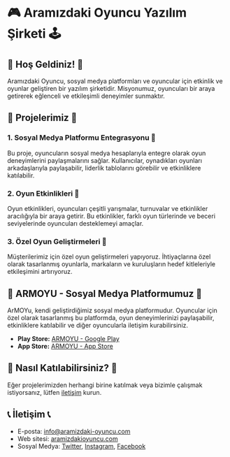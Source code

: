 # 🎮 Aramızdaki Oyuncu Yazılım Şirketi 🕹️

## 🌟 Hoş Geldiniz! 🌟

Aramızdaki Oyuncu, sosyal medya platformları ve oyuncular için etkinlik ve oyunlar geliştiren bir yazılım şirketidir. Misyonumuz, oyuncuları bir araya getirerek eğlenceli ve etkileşimli deneyimler sunmaktır.

## 🚀 Projelerimiz 🚀

### 1. Sosyal Medya Platformu Entegrasyonu 📱

Bu proje, oyuncuların sosyal medya hesaplarıyla entegre olarak oyun deneyimlerini paylaşmalarını sağlar. Kullanıcılar, oynadıkları oyunları arkadaşlarıyla paylaşabilir, liderlik tablolarını görebilir ve etkinliklere katılabilir.

### 2. Oyun Etkinlikleri 🎉

Oyun etkinlikleri, oyuncuları çeşitli yarışmalar, turnuvalar ve etkinlikler aracılığıyla bir araya getirir. Bu etkinlikler, farklı oyun türlerinde ve beceri seviyelerinde oyuncuları desteklemeyi amaçlar.

### 3. Özel Oyun Geliştirmeleri 💼

Müşterilerimiz için özel oyun geliştirmeleri yapıyoruz. İhtiyaçlarına özel olarak tasarlanmış oyunlarla, markaların ve kuruluşların hedef kitleleriyle etkileşimini artırıyoruz.

## 📱 ARMOYU - Sosyal Medya Platformumuz 🎉

ArMOYu, kendi geliştirdiğimiz sosyal medya platformudur. Oyuncular için özel olarak tasarlanmış bu platformda, oyun deneyimlerinizi paylaşabilir, etkinliklere katılabilir ve diğer oyuncularla iletişim kurabilirsiniz.

- **Play Store:** [ARMOYU - Google Play](https://play.google.com/store/apps/details?id=com.armoyu)
- **App Store:** [ARMOYU - App Store](https://apps.apple.com/us/app/armoyu/id1234567890)

## 🤝 Nasıl Katılabilirsiniz? 🤝

Eğer projelerimizden herhangi birine katılmak veya bizimle çalışmak istiyorsanız, lütfen [iletişim](mailto:info@aramizdaki-oyuncu.com) kurun.

## 📞 İletişim 📞

- E-posta: info@aramizdaki-oyuncu.com
- Web sitesi: [aramizdakioyuncu.com](https://aramizdakioyuncu.com)
- Sosyal Medya: [Twitter](https://twitter.com/aramizdakioyuncu), [Instagram](https://www.instagram.com/aramizdakioyuncu), [Facebook](https://www.facebook.com/aramizdakioyuncu)

